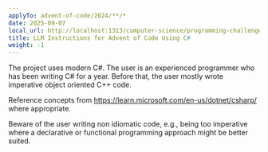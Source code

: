 ```yaml
---
applyTo: advent-of-code/2024/**/*
date: 2025-09-07
local_url: http://localhost:1313/computer-science/programming-challenges/advent-of-code/2024/aoc-csharp.instructions/
title: LLM Instructions for Advent of Code Using C#
weight: -1
---
```


The project uses modern C#. The user is an experienced programmer who has been
writing C# for a year. Before that, the user mostly wrote imperative object
oriented C++ code.

Reference concepts from https://learn.microsoft.com/en-us/dotnet/csharp/ where
appropriate.

Beware of the user writing non idiomatic code, e.g., being too imperative where
a declarative or functional programming approach might be better suited.
